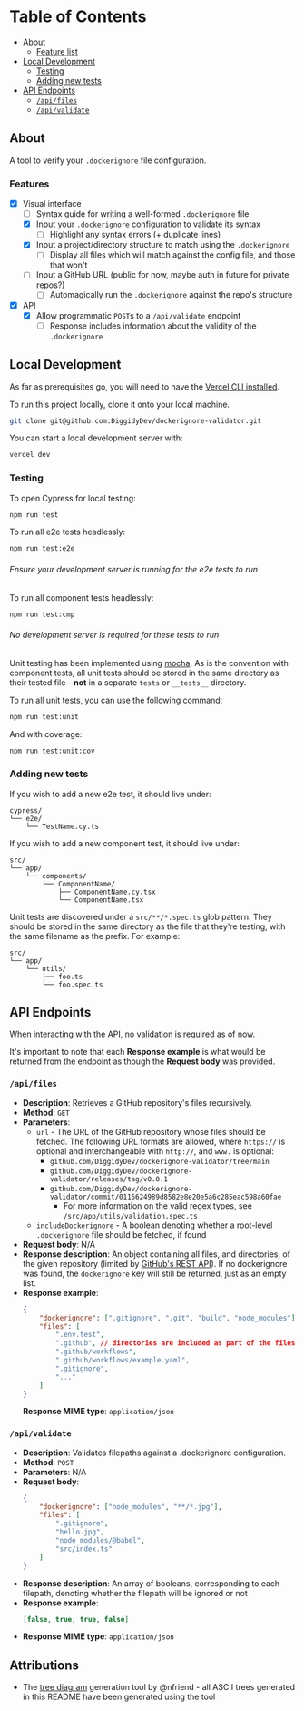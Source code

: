 # Table of Contents

-   [About](#about)
    -   [Feature list](#feature-list)
-   [Local Development](#local-development)
    -   [Testing](#testing)
    -   [Adding new tests](#adding-new-tests)
-   [API Endpoints](#api-endpoints)
    -   [`/api/files`](#apifiles)
    -   [`/api/validate`](#apivalidate)

## About

A tool to verify your `.dockerignore` file configuration.

### Features

-   [x] Visual interface
    -   [ ] Syntax guide for writing a well-formed `.dockerignore` file
    -   [x] Input your `.dockerignore` configuration to validate its syntax
        -   [ ] Highlight any syntax errors (+ duplicate lines)
    -   [x] Input a project/directory structure to match using the `.dockerignore`
        -   [ ] Display all files which will match against the config file, and those that won't
    -   [ ] Input a GitHub URL (public for now, maybe auth in future for private repos?)
        -   [ ] Automagically run the `.dockerignore` against the repo's structure
-   [x] API
    -   [x] Allow programmatic `POST`s to a `/api/validate` endpoint
        -   [ ] Response includes information about the validity of the `.dockerignore`

## Local Development

As far as prerequisites go, you will need to have the [Vercel CLI installed](https://vercel.com/docs/cli#installing-vercel-cli).

To run this project locally, clone it onto your local machine.

```bash
git clone git@github.com:DiggidyDev/dockerignore-validator.git
```

You can start a local development server with:

```bash
vercel dev
```

### Testing

To open Cypress for local testing:

```bash
npm run test
```

To run all e2e tests headlessly:

```bash
npm run test:e2e
```

###### Ensure your development server is running for the e2e tests to run

To run all component tests headlessly:

```bash
npm run test:cmp
```

###### No development server is required for these tests to run

Unit testing has been implemented using [mocha](https://mochajs.org/). As is the convention with component tests, all unit tests should be stored in the same directory as their tested file - **not** in a separate `tests` or `__tests__` directory.

To run all unit tests, you can use the following command:

```bash
npm run test:unit
```

And with coverage:

```bash
npm run test:unit:cov
```

### Adding new tests

If you wish to add a new e2e test, it should live under:

```
cypress/
└── e2e/
    └── TestName.cy.ts
```

If you wish to add a new component test, it should live under:

```
src/
└── app/
    └── components/
        └── ComponentName/
            ├── ComponentName.cy.tsx
            └── ComponentName.tsx
```

Unit tests are discovered under a `src/**/*.spec.ts` glob pattern. They should be stored in the same directory as the file that they're testing, with the same filename as the prefix. For example:

```
src/
└── app/
    └── utils/
        ├── foo.ts
        └── foo.spec.ts
```

## API Endpoints

When interacting with the API, no validation is required as of now.

It's important to note that each **Response example** is what would be returned from the endpoint as though the **Request body** was provided.

### `/api/files`

-   **Description**: Retrieves a GitHub repository's files recursively.
-   **Method**: `GET`
-   **Parameters**:
    -   `url` - The URL of the GitHub repository whose files should be fetched. The following URL formats are allowed, where `https://` is optional and interchangeable with `http://`, and `www.` is optional:
        -   `github.com/DiggidyDev/dockerignore-validator/tree/main`
        -   `github.com/DiggidyDev/dockerignore-validator/releases/tag/v0.0.1`
        -   `github.com/DiggidyDev/dockerignore-validator/commit/0116624989d8582e8e20e5a6c285eac598a60fae`
            -   For more information on the valid regex types, see `/src/app/utils/validation.spec.ts`
    -   `includeDockerignore` - A boolean denoting whether a root-level `.dockerignore` file should be fetched, if found
-   **Request body**: N/A
-   **Response description**: An object containing all files, and directories, of the given repository (limited by [GitHub's REST API](https://docs.github.com/en/rest/git/trees?apiVersion=2022-11-28#get-a-tree)). If no dockerignore was found, the `dockerignore` key will still be returned, just as an empty list.
-   **Response example**:
    ```json
    {
        "dockerignore": [".gitignore", ".git", "build", "node_modules"],
        "files": [
            ".env.test",
            ".github", // directories are included as part of the files
            ".github/workflows",
            ".github/workflows/example.yaml",
            ".gitignore",
            "..."
        ]
    }
    ```
    **Response MIME type**: `application/json`

### `/api/validate`

-   **Description**: Validates filepaths against a .dockerignore configuration.
-   **Method**: `POST`
-   **Parameters**: N/A
-   **Request body**:
    ```json
    {
        "dockerignore": ["node_modules", "**/*.jpg"],
        "files": [
            ".gitignore",
            "hello.jpg",
            "node_modules/@babel",
            "src/index.ts"
        ]
    }
    ```
-   **Response description**: An array of booleans, corresponding to each filepath, denoting whether the filepath will be ignored or not
-   **Response example**:
    ```json
    [false, true, true, false]
    ```
-   **Response MIME type**: `application/json`

## Attributions

-   The [tree diagram](https://tree.nathanfriend.io/) generation tool by @nfriend - all ASCII trees generated in this README have been generated using the tool
